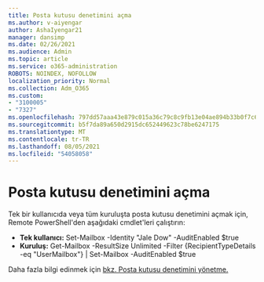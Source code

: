 ```yaml
---
title: Posta kutusu denetimini açma
ms.author: v-aiyengar
author: AshaIyengar21
manager: dansimp
ms.date: 02/26/2021
ms.audience: Admin
ms.topic: article
ms.service: o365-administration
ROBOTS: NOINDEX, NOFOLLOW
localization_priority: Normal
ms.collection: Adm_O365
ms.custom:
- "3100005"
- "7327"
ms.openlocfilehash: 797dd57aaa43e879c015a36c79c8c9fb13e04ae894b33b0f7c6d9694d1ae1960
ms.sourcegitcommit: b5f7da89a650d2915dc652449623c78be6247175
ms.translationtype: MT
ms.contentlocale: tr-TR
ms.lasthandoff: 08/05/2021
ms.locfileid: "54058058"
---
```

# <a name="turn-on-mailbox-auditing"></a>Posta kutusu denetimini açma

Tek bir kullanıcıda veya tüm kuruluşta posta kutusu denetimini açmak için, Remote PowerShell'den aşağıdaki cmdlet'leri çalıştırın:

- **Tek kullanıcı:** Set-Mailbox -Identity "Jale Dow" -AuditEnabled $true
- **Kuruluş:** Get-Mailbox -ResultSize Unlimited -Filter {RecipientTypeDetails -eq "UserMailbox"} | Set-Mailbox -AuditEnabled $true

Daha fazla bilgi edinmek için [bkz. Posta kutusu denetimini yönetme.](https://go.microsoft.com/fwlink/?linkid=2103668)